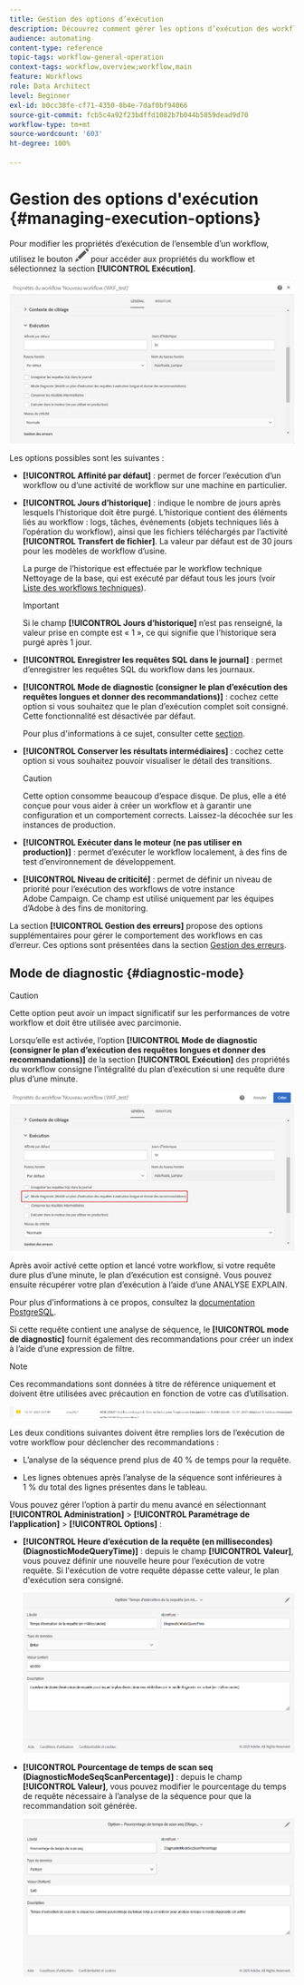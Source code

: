 ```yaml
---
title: Gestion des options d’exécution
description: Découvrez comment gérer les options d’exécution des workflows.
audience: automating
content-type: reference
topic-tags: workflow-general-operation
context-tags: workflow,overview;workflow,main
feature: Workflows
role: Data Architect
level: Beginner
exl-id: b0cc38fe-cf71-4350-8b4e-7daf0bf94066
source-git-commit: fcb5c4a92f23bdffd1082b7b044b5859dead9d70
workflow-type: tm+mt
source-wordcount: '603'
ht-degree: 100%

---
```


# Gestion des options d&#39;exécution {#managing-execution-options}

Pour modifier les propriétés d’exécution de l’ensemble d’un workflow, utilisez le bouton ![](assets/edit_darkgrey-24px.png) pour accéder aux propriétés du workflow et sélectionnez la section **[!UICONTROL Exécution]**.

![](assets/wkf_execution_6.png)

Les options possibles sont les suivantes :

* **[!UICONTROL Affinité par défaut]** : permet de forcer l’exécution d’un workflow ou d’une activité de workflow sur une machine en particulier.

* **[!UICONTROL Jours d’historique]** : indique le nombre de jours après lesquels l’historique doit être purgé. L’historique contient des éléments liés au workflow : logs, tâches, événements (objets techniques liés à l’opération du workflow), ainsi que les fichiers téléchargés par l’activité **[!UICONTROL Transfert de fichier]**. La valeur par défaut est de 30 jours pour les modèles de workflow d’usine.

  La purge de l’historique est effectuée par le workflow technique Nettoyage de la base, qui est exécuté par défaut tous les jours (voir [Liste des workflows techniques](../../administration/using/technical-workflows.md)).

  >[!IMPORTANT]
  >
  >Si le champ **[!UICONTROL Jours d’historique]** n’est pas renseigné, la valeur prise en compte est « 1 », ce qui signifie que l’historique sera purgé après 1 jour.

* **[!UICONTROL Enregistrer les requêtes SQL dans le journal]** : permet d’enregistrer les requêtes SQL du workflow dans les journaux.

* **[!UICONTROL Mode de diagnostic (consigner le plan d’exécution des requêtes longues et donner des recommandations)]** : cochez cette option si vous souhaitez que le plan d’exécution complet soit consigné. Cette fonctionnalité est désactivée par défaut.

  Pour plus d&#39;informations à ce sujet, consulter cette [section](#diagnostic-mode).

* **[!UICONTROL Conserver les résultats intermédiaires]** : cochez cette option si vous souhaitez pouvoir visualiser le détail des transitions.

  >[!CAUTION]
  >
  >Cette option consomme beaucoup d’espace disque. De plus, elle a été conçue pour vous aider à créer un workflow et à garantir une configuration et un comportement corrects. Laissez-la décochée sur les instances de production.

* **[!UICONTROL Exécuter dans le moteur (ne pas utiliser en production)]** : permet d’exécuter le workflow localement, à des fins de test d’environnement de développement.

* **[!UICONTROL Niveau de criticité]** : permet de définir un niveau de priorité pour l’exécution des workflows de votre instance Adobe Campaign. Ce champ est utilisé uniquement par les équipes d’Adobe à des fins de monitoring.

La section **[!UICONTROL Gestion des erreurs]** propose des options supplémentaires pour gérer le comportement des workflows en cas d’erreur. Ces options sont présentées dans la section [Gestion des erreurs](../../automating/using/monitoring-workflow-execution.md#error-management).

## Mode de diagnostic {#diagnostic-mode}

>[!CAUTION]
>
>Cette option peut avoir un impact significatif sur les performances de votre workflow et doit être utilisée avec parcimonie.

Lorsqu’elle est activée, l’option **[!UICONTROL Mode de diagnostic (consigner le plan d’exécution des requêtes longues et donner des recommandations)]** de la section **[!UICONTROL Exécution]** des propriétés du workflow consigne l’intégralité du plan d’exécution si une requête dure plus d’une minute.

![](assets/wkf_diagnostic.png)

Après avoir activé cette option et lancé votre workflow, si votre requête dure plus d’une minute, le plan d’exécution est consigné. Vous pouvez ensuite récupérer votre plan d’exécution à l’aide d’une ANALYSE EXPLAIN.

Pour plus d&#39;informations à ce propos, consultez la [documentation PostgreSQL](https://www.postgresql.org/docs/9.4/using-explain.html).

Si cette requête contient une analyse de séquence, le **[!UICONTROL mode de diagnostic]** fournit également des recommandations pour créer un index à l’aide d’une expression de filtre.

>[!NOTE]
>
> Ces recommandations sont données à titre de référence uniquement et doivent être utilisées avec précaution en fonction de votre cas d’utilisation.

![](assets/wkf_diagnostic_4.png)

Les deux conditions suivantes doivent être remplies lors de l’exécution de votre workflow pour déclencher des recommandations :

* L’analyse de la séquence prend plus de 40 % de temps pour la requête.

* Les lignes obtenues après l’analyse de la séquence sont inférieures à 1 % du total des lignes présentes dans le tableau.

Vous pouvez gérer l’option à partir du menu avancé en sélectionnant **[!UICONTROL Administration]** > **[!UICONTROL Paramétrage de l’application]** > **[!UICONTROL Options]** :

* **[!UICONTROL Heure d’exécution de la requête (en millisecondes)(DiagnosticModeQueryTime)]** : depuis le champ **[!UICONTROL Valeur]**, vous pouvez définir une nouvelle heure pour l’exécution de votre requête. Si l&#39;exécution de votre requête dépasse cette valeur, le plan d&#39;exécution sera consigné.

  ![](assets/wkf_diagnostic_2.png)

* **[!UICONTROL Pourcentage de temps de scan seq (DiagnosticModeSeqScanPercentage)]** : depuis le champ **[!UICONTROL Valeur]**, vous pouvez modifier le pourcentage du temps de requête nécessaire à l’analyse de la séquence pour que la recommandation soit générée.

  ![](assets/wkf_diagnostic_3.png)
